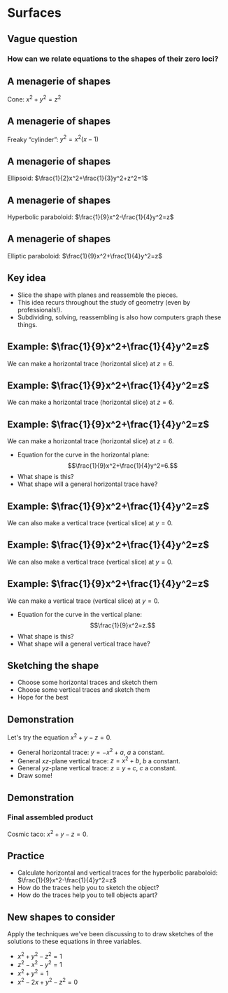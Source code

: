 Surfaces
========

Vague question
--------------

### How can we relate equations to the shapes of their zero loci?

A menagerie of shapes
---------------------

Cone: $x^2+y^2=z^2$
<div id="cone"></div>
<script>
var scene = new MathScene("cone");
var f = function (x, y, z){
  return x*x + y*y - z*z;
}
scene.camera.position.set(8, 8, 4);
window.UWMaterial = new THREE.MeshPhongMaterial({
  ambient: 0x39275b,
  color: 0xc79900,
  specular: 0x111111,
  shininess: 20,
  side: THREE.DoubleSide
  })
var surface = new MarchingCubesModel({func: f, resolution: 150, material: UWMaterial.clone()});
MathModel.embedInScene(surface, scene);
scene.controlAnimation();
scene.renderloop();
</script>

A menagerie of shapes
---------------------

Freaky “cylinder”: $y^2=x^2(x-1)$
<div id="cylinder"></div>
<script>
var scene = new MathScene("cylinder");
var f = function (x, y, z){
  return y*y - x*x*(x-1);
}
scene.camera.position.set(8, 8, 4);
var surface = new MarchingCubesModel({func: f, resolution: 150, material: UWMaterial.clone()});
MathModel.embedInScene(surface, scene);
scene.controlAnimation();
scene.renderloop();
</script>


A menagerie of shapes
---------------------

Ellipsoid: $\frac{1}{2}x^2+\frac{1}{3}y^2+z^2=1$
<div id="ellipsoid"></div>
<script>
var scene = new MathScene("ellipsoid");
var f = function (x, y, z){
  return 1/2*x*x + 1/3 * y*y + z*z - 1;
}
scene.camera.position.set(8, 8, 4);
var surface = new MarchingCubesModel({func: f, resolution: 150, material: UWMaterial.clone()});
MathModel.embedInScene(surface, scene);
scene.controlAnimation();
scene.renderloop();
</script>

A menagerie of shapes
---------------------

Hyperbolic paraboloid: $\frac{1}{9}x^2-\frac{1}{4}y^2=z$
<div id="hyp-par"></div>
<script>
var scene = new MathScene("hyp-par");
var f = function (x, y, z){
  return 1/9 * x*x - 1/4 * y*y - z;
}
scene.camera.position.set(8, 8, 4);
var surface = new MarchingCubesModel({func: f, resolution: 150, material: UWMaterial.clone()});
MathModel.embedInScene(surface, scene);
scene.controlAnimation();
scene.renderloop();
</script>

A menagerie of shapes
---------------------

Elliptic paraboloid: $\frac{1}{9}x^2+\frac{1}{4}y^2=z$
<div id="ell-par"></div>
<script>
var scene = new MathScene("ell-par");
var f = function (x, y, z){
  return 1/9 * x*x + 1/4 * y*y - z;
}
scene.camera.position.set(16, 16, 8);
scene.cameraControls.target.set(0, 0, 6)
var surface = new MarchingCubesModel({
  func: f,
  resolution: 150,
  xmin: -10,
  xmax: 10,
  ymin: -10,
  ymax: 10,
  zmin: 0,
  zmax: 10, material: UWMaterial.clone()});
MathModel.embedInScene(surface, scene);
scene.controlAnimation();
scene.renderloop();
</script>

Key idea
--------

-   Slice the shape with planes and reassemble the pieces.
-   This idea recurs throughout the study of geometry (even by
    professionals!).
-   Subdividing, solving, reassembling is also how computers graph these
    things.

Example: $\frac{1}{9}x^2+\frac{1}{4}y^2=z$
------------------------------------------------

We can make a horizontal trace (horizontal slice) at $z=6$.

Example: $\frac{1}{9}x^2+\frac{1}{4}y^2=z$
------------------------------------------------

We can make a horizontal trace (horizontal slice) at $z=6$.

Example: $\frac{1}{9}x^2+\frac{1}{4}y^2=z$
------------------------------------------------

We can make a horizontal trace (horizontal slice) at $z=6$.

-   Equation for the curve in the horizontal plane:
    $$\frac{1}{9}x^2+\frac{1}{4}y^2=6.$$
-   What shape is this?
-   What shape will a general horizontal trace have?

Example: $\frac{1}{9}x^2+\frac{1}{4}y^2=z$
------------------------------------------------

We can also make a vertical trace (vertical slice) at $y=0$.

Example: $\frac{1}{9}x^2+\frac{1}{4}y^2=z$
------------------------------------------------

We can also make a vertical trace (vertical slice) at $y=0$.

Example: $\frac{1}{9}x^2+\frac{1}{4}y^2=z$
------------------------------------------------

We can make a vertical trace (vertical slice) at $y=0$.

-   Equation for the curve in the vertical plane:
    $$\frac{1}{9}x^2=z.$$
-   What shape is this?
-   What shape will a general vertical trace have?

Sketching the shape
-------------------

-   Choose some horizontal traces and sketch them
-   Choose some vertical traces and sketch them
-   Hope for the best

Demonstration
-------------

Let's try the equation $x^2+y-z=0$.

-   General horizontal trace: $y=-x^2+a$, $a$ a constant.
-   General $xz$-plane vertical trace: $z=x^2+b$, $b$ a constant.
-   General $yz$-plane vertical trace: $z=y+c$, $c$ a constant.
-   Draw some!

Demonstration
-------------

### Final assembled product

Cosmic taco: $x^2+y-z=0$.

Practice
--------

-   Calculate horizontal and vertical traces for the hyperbolic
    paraboloid: $\frac{1}{9}x^2-\frac{1}{4}y^2=z$
-   How do the traces help you to sketch the object?
-   How do the traces help you to tell objects apart?

New shapes to consider
----------------------

Apply the techniques we've been discussing to to draw sketches of the
solutions to these equations in three variables.

-   $x^2+y^2-z^2=1$
-   $z^2-x^2-y^2=1$
-   $x^2+y^2=1$
-   $x^2-2x+y^2-z^2=0$

